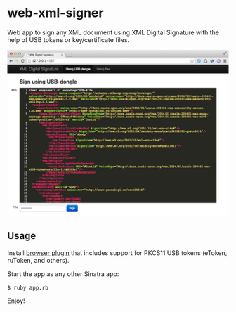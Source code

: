 web-xml-signer
==============

Web app to sign any XML document using XML Digital Signature with the help of USB tokens or key/certificate files.

![web-xml-signer screenshot](screenshot.png)

Usage
-----

Install [browser plugin](https://esia.gosuslugi.ru/sia-web/plugin/upload/Index.spr) that includes support for PKCS11 USB tokens (eToken, ruToken, and others).

Start the app as any other Sinatra app:

    $ ruby app.rb

Enjoy!
